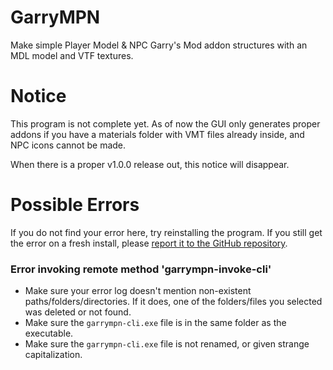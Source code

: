 # GarryMPN
Make simple Player Model & NPC Garry's Mod addon structures with an MDL model and VTF textures.

# Notice
This program is not complete yet.
As of now the GUI only generates proper addons if you have a materials folder with VMT files already inside, and NPC icons cannot be made.

When there is a proper v1.0.0 release out, this notice will disappear.

# Possible Errors
If you do not find your error here, try reinstalling the program.
If you still get the error on a fresh install, please [report it to the GitHub repository](https://github.com/JeremyGamer13/GarryMPN/issues).

### Error invoking remote method 'garrympn-invoke-cli'
- Make sure your error log doesn't mention non-existent paths/folders/directories. If it does, one of the folders/files you selected was deleted or not found.
- Make sure the `garrympn-cli.exe` file is in the same folder as the executable.
- Make sure the `garrympn-cli.exe` file is not renamed, or given strange capitalization.
